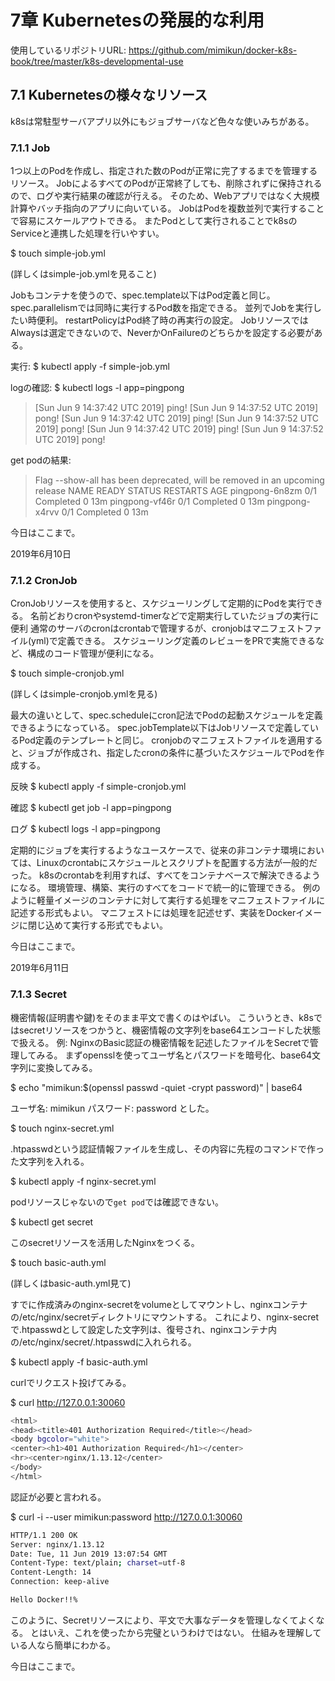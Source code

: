 # 7章 Kubernetesの発展的な利用

使用しているリポジトリURL:
https://github.com/mimikun/docker-k8s-book/tree/master/k8s-developmental-use

## 7.1 Kubernetesの様々なリソース

k8sは常駐型サーバアプリ以外にもジョブサーバなど色々な使いみちがある。

### 7.1.1 Job

1つ以上のPodを作成し、指定された数のPodが正常に完了するまでを管理するリソース。
JobによるすべてのPodが正常終了しても、削除されずに保持されるので、ログや実行結果の確認が行える。
そのため、Webアプリではなく大規模計算やバッチ指向のアプリに向いている。
JobはPodを複数並列で実行することで容易にスケールアウトできる。
またPodとして実行されることでk8sのServiceと連携した処理を行いやすい。

$ touch simple-job.yml

(詳しくはsimple-job.ymlを見ること)

Jobもコンテナを使うので、spec.template以下はPod定義と同じ。
spec.parallelismでは同時に実行するPod数を指定できる。
並列でJobを実行したい時便利。
restartPolicyはPod終了時の再実行の設定。
JobリソースではAlwaysは選定できないので、NeverかOnFailureのどちらかを設定する必要がある。

実行:
$ kubectl apply -f simple-job.yml

logの確認:
$ kubectl logs -l app=pingpong
> [Sun Jun 9 14:37:42 UTC 2019] ping!
> [Sun Jun 9 14:37:52 UTC 2019] pong!
> [Sun Jun 9 14:37:42 UTC 2019] ping!
> [Sun Jun 9 14:37:52 UTC 2019] pong!
> [Sun Jun 9 14:37:42 UTC 2019] ping!
> [Sun Jun 9 14:37:52 UTC 2019] pong!

get podの結果:
> Flag --show-all has been deprecated, will be removed in an upcoming release
> NAME             READY   STATUS      RESTARTS   AGE
> pingpong-6n8zm   0/1     Completed   0          13m
> pingpong-vf46r   0/1     Completed   0          13m
> pingpong-x4rvv   0/1     Completed   0          13m

今日はここまで。

2019年6月10日

### 7.1.2 CronJob

CronJobリソースを使用すると、スケジューリングして定期的にPodを実行できる。
名前どおりcronやsystemd-timerなどで定期実行していたジョブの実行に便利
通常のサーバのcronはcrontabで管理するが、cronjobはマニフェストファイル(yml)で定義できる。
スケジューリング定義のレビューをPRで実施できるなど、構成のコード管理が便利になる。

$ touch simple-cronjob.yml

(詳しくはsimple-cronjob.ymlを見る)

最大の違いとして、spec.scheduleにcron記法でPodの起動スケジュールを定義できるようになっている。
spec.jobTemplate以下はJobリソースで定義しているPod定義のテンプレートと同じ。
cronjobのマニフェストファイルを適用すると、ジョブが作成され、指定したcronの条件に基づいたスケジュールでPodを作成する。

反映
$ kubectl apply -f simple-cronjob.yml

確認
$ kubectl get job -l app=pingpong

ログ
$ kubectl logs -l app=pingpong

定期的にジョブを実行するようなユースケースで、従来の非コンテナ環境においては、Linuxのcrontabにスケジュールとスクリプトを配置する方法が一般的だった。
k8sのcrontabを利用すれば、すべてをコンテナベースで解決できるようになる。
環境管理、構築、実行のすべてをコードで統一的に管理できる。
例のように軽量イメージのコンテナに対して実行する処理をマニフェストファイルに記述する形式もよい。
マニフェストには処理を記述せず、実装をDockerイメージに閉じ込めて実行する形式でもよい。

今日はここまで。

2019年6月11日

### 7.1.3 Secret

機密情報(証明書や鍵)をそのまま平文で書くのはやばい。
こういうとき、k8sではsecretリソースをつかうと、機密情報の文字列をbase64エンコードした状態で扱える。
例: NginxのBasic認証の機密情報を記述したファイルをSecretで管理してみる。
まずopensslを使ってユーザ名とパスワードを暗号化、base64文字列に変換してみる。

$ echo "mimikun:$(openssl passwd -quiet -crypt password)" | base64

ユーザ名: mimikun
パスワード: password
とした。

$ touch nginx-secret.yml

.htpasswdという認証情報ファイルを生成し、その内容に先程のコマンドで作った文字列を入れる。

$ kubectl apply -f nginx-secret.yml

podリソースじゃないので`get pod`では確認できない。

$ kubectl get secret

このsecretリソースを活用したNginxをつくる。

$ touch basic-auth.yml

(詳しくはbasic-auth.yml見て)

すでに作成済みのnginx-secretをvolumeとしてマウントし、nginxコンテナの/etc/nginx/secretディレクトリにマウントする。
これにより、nginx-secretで.htpasswdとして設定した文字列は、復号され、nginxコンテナ内の/etc/nginx/secret/.htpasswdに入れられる。

$ kubectl apply -f basic-auth.yml

curlでリクエスト投げてみる。

$ curl http://127.0.0.1:30060

```sh
<html>
<head><title>401 Authorization Required</title></head>
<body bgcolor="white">
<center><h1>401 Authorization Required</h1></center>
<hr><center>nginx/1.13.12</center>
</body>
</html>
```

認証が必要と言われる。

$ curl -i --user mimikun:password http://127.0.0.1:30060

```sh
HTTP/1.1 200 OK
Server: nginx/1.13.12
Date: Tue, 11 Jun 2019 13:07:54 GMT
Content-Type: text/plain; charset=utf-8
Content-Length: 14
Connection: keep-alive

Hello Docker!!%
```

このように、Secretリソースにより、平文で大事なデータを管理しなくてよくなる。
とはいえ、これを使ったから完璧というわけではない。
仕組みを理解している人なら簡単にわかる。

今日はここまで。

